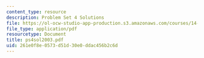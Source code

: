 ```yaml
---
content_type: resource
description: Problem Set 4 Solutions
file: https://ol-ocw-studio-app-production.s3.amazonaws.com/courses/14-23-government-regulation-of-industry-spring-2003/261e0f8e0573d51d30e0ddac456b2c6d_ps4sol2003.pdf
file_type: application/pdf
resourcetype: Document
title: ps4sol2003.pdf
uid: 261e0f8e-0573-d51d-30e0-ddac456b2c6d
---
```

